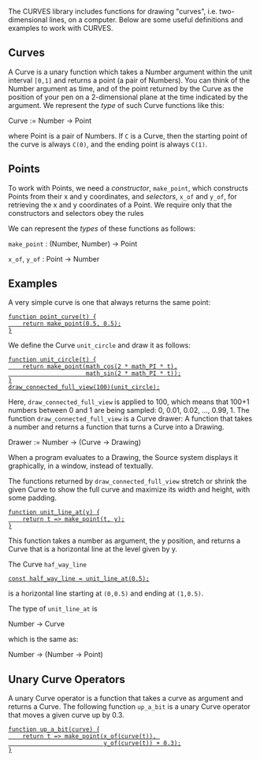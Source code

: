 The CURVES library includes functions for drawing "curves", i.e. two-dimensional
lines, on a computer. Below are some useful definitions and examples to
work with CURVES.

## Curves

A Curve is a unary function which takes a Number argument within the
unit interval `[0,1]` and returns a point (a pair of Numbers).
You can think of the Number argument as time,
and of the point returned by the Curve as the position
of your pen on a 2-dimensional plane at the time indicated by the
argument. We represent the *type* of such Curve functions like this:

Curve := Number → Point

where Point is a pair of Numbers. If `C` is a Curve, then the starting
point of the curve is always `C(0)`, and the ending point is always
`C(1)`.

## Points

To work with Points, we need a *constructor*, `make_point`, which
constructs Points from their x and y coordinates, and _selectors_,
`x_of` and `y_of`, for retrieving the x and y coordinates of a
Point.  We require only that the constructors and selectors obey the
rules

We can represent the *types* of these functions as follows:

`make_point` : (Number, Number) → Point

`x_of`, `y_of` : Point → Number

## Examples

A very simple curve is one that always returns the same point:
<a href="https://sourceacademy.nus.edu.sg/playground#chap=2&ext=CURVES&prgrm=GYVwdgxgLglg9mABABzjMUD6EQCcBuApgBRQCUiA3gFCJ2K6FR5IC2AhgNaGarpTEADADoArABpEI0WQDc1AL7UAJrnYB3XmgwBnTAmIBGQYLLE%2BGbHiJygA">
```
function point_curve(t) {
    return make_point(0.5, 0.5);
}
```
</a>

We define the Curve `unit_circle` and draw it as follows:
<a href="https://sourceacademy.nus.edu.sg/playground#chap=2&ext=CURVES&prgrm=GYVwdgxgLglg9mABOGUD6EYCcIBsCmAFFAJSIDeAUIjYlvlCFkgLYCGA1vmgA5wxgohdlAAWaAM4DCAJkQAqRCPEAFAJILEpADTVa%2Bg4drKMcCbM0n1m0iQDclAL6UAJljYB3U2DD5o%2BFzRQXFw0ADcYfA9CAEYABjiSQhR0TBwCeyA">
```
function unit_circle(t) {
    return make_point(math_cos(2 * math_PI * t),
                      math_sin(2 * math_PI * t));
}
draw_connected_full_view(100)(unit_circle);
```
</a>

Here, `draw_connected_full_view` is applied to 100, which means that 100+1 numbers
between 0 and 1 are being sampled:
0, 0.01, 0.02, ..., 0.99, 1. 
The function `draw_connected_full_view` is a Curve drawer:
A function that takes a number and returns a function that turns
a Curve into a Drawing.

Drawer := Number → (Curve → Drawing)

When a program evaluates to a Drawing, the Source system
displays it graphically, in a window, instead of textually.

The functions returned by `draw_connected_full_view` stretch or shrink
the given Curve to show the full curve and maximize its width and height,
with some padding.
<a href="https://sourceacademy.nus.edu.sg/playground#chap=2&ext=CURVES&prgrm=GYVwdgxgLglg9mABOGUD6AbGYCmaCGUAFAJ4CUiA3gFCJ2IBOOUIDSUiAvAHyIC2%2BANZ4ADnGzEoAGkQlEAakQAGRAHoAjEqVkA3NQC%2B1ACYN8AdzQQEuaDiNFN2oinRZcBYkoB0AVjK6gA">
```
function unit_line_at(y) {
    return t => make_point(t, y);
}
```
</a>

This function takes a number as argument, the y position, and
returns a Curve that is a horizontal line at the level given by y.

The Curve `haf_way_line`
<a href="https://sourceacademy.nus.edu.sg/playground#chap=2&ext=CURVES&prgrm=MYewdgzgLgBAFgQwDYDMD6B3BBPNSCWYApjALwwCuY%2BUehRaCUAFAAwB0ArAJQDcAUABMATggxpQYYsChFBzAIytW3ZolSYcdYnyA">
```
const half_way_line = unit_line_at(0.5);
```
</a>

is a horizontal line starting at `(0,0.5)` and ending at `(1,0.5)`.

The type of `unit_line_at` is

Number → Curve

which is the same as:

Number → (Number → Point)

## Unary Curve Operators

A unary Curve operator is a function that takes a curve as argument and returns
a Curve. The following function `up_a_bit` is a unary Curve operator that moves
a given curve up by 0.3.
<a href="https://sourceacademy.nus.edu.sg/playground#chap=2&ext=CURVES&prgrm=GYVwdgxgLglg9mABCADgfQIZoEYygCghACcA3AUwEpEBvAKEUcWPKhKSkQF4A%2BRAWwwBrcmhRwYYAgA80cYIRIV8USpQA0iBkx269%2BxAE85ComXIq1iANSIADADoAzJQDcdAL50ICAM6cACwwAG2A0AHcMY2DJcm5kMDw0GLBRDAJHAFY3bz9OVPDk2PjUTBw8fCDQiKii1JyAE2IMQp8wVOhyBvwARjs7SnwCuqpXIA">
```
function up_a_bit(curve) {
    return t => make_point(x_of(curve(t)), 
                           y_of(curve(t)) + 0.3);
}
```
</a>

